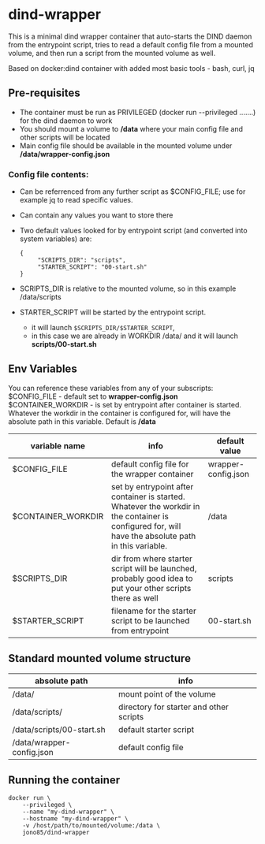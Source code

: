 # dind-wrapper

This is a minimal dind wrapper container that auto-starts the DIND daemon from the entrypoint script, tries to read a default config file from a mounted volume, and then run a script from the mounted volume as well.

Based on docker:dind container with added most basic tools - bash, curl, jq

## Pre-requisites

 - The container must be run as PRIVILEGED (docker run --privileged .......) for the dind daemon to work
 - You should mount a volume to **/data** where your main config file and other scripts will be located
 - Main config file should be available in the mounted volume under **/data/wrapper-config.json**
### Config file contents:
 - Can be referrenced from any further script as $CONFIG_FILE; use for example jq to read specific values. 
 - Can contain any values you want to store there
 - Two default values looked for by entrypoint script (and converted into system variables) are: 

	   {
	        "SCRIPTS_DIR": "scripts",
	        "STARTER_SCRIPT": "00-start.sh"
	   }

 - SCRIPTS_DIR is relative to the mounted volume, so in this example /data/scripts
 - STARTER_SCRIPT will be started by the entrypoint script.
	 - it will launch `$SCRIPTS_DIR/$STARTER_SCRIPT`, 
	 - in this case we are already in WORKDIR /data/ and it will launch **scripts/00-start.sh**

## Env Variables
You can reference these variables from any of your subscripts:
$CONFIG_FILE - default set to **wrapper-config.json**
$CONTAINER_WORKDIR - is set by entrypoint after container is started. Whatever the workdir in the container is configured for, will have the absolute path in this variable. Default is **/data**

|variable name|info|default value|
|--|--|--|
| $CONFIG_FILE | default config file for the wrapper container | wrapper-config.json |
| $CONTAINER_WORKDIR | set by entrypoint after container is started. Whatever the workdir in the container is configured for, will have the absolute path in this variable. | /data |
| $SCRIPTS_DIR | dir from where starter script will be launched, probably good idea to put your other scripts there as well | scripts |
| $STARTER_SCRIPT | filename for the starter script to be launched from entrypoint | 00-start.sh |

## Standard mounted volume structure

|absolute path|info|
|--|--|
|/data/|mount point of the volume|
|/data/scripts/|directory for starter and other scripts|
|/data/scripts/00-start.sh|default starter script|
|/data/wrapper-config.json|default config file|

## Running the container
    docker run \
	    --privileged \
	    --name "my-dind-wrapper" \
	    --hostname "my-dind-wrapper" \
	    -v /host/path/to/mounted/volume:/data \
	    jono85/dind-wrapper
